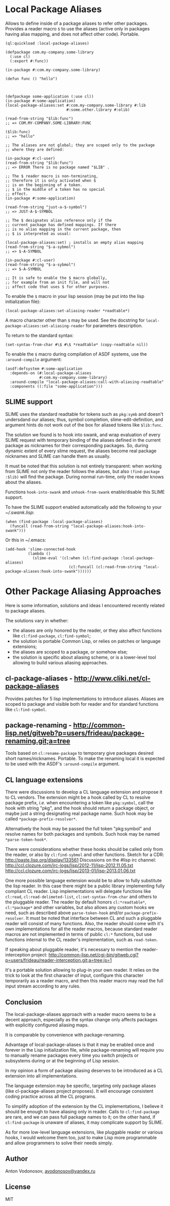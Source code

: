Local Package Aliases
======================

Allows to define inside of a package aliases to refer other packages.
Provides a reader macro `$` to use the aliases (active only in packages having
alias mapping, and does not affect other code).
Portable.
  
``` common-lisp
(ql:quickload :local-package-aliases)

(defpackage com.my-company.some-library
  (:use cl)
  (:export #:func))

(in-package #:com.my-company.some-library)

(defun func () "hello")



(defpackage some-application (:use cl))
(in-package #:some-application)
(local-package-aliases:set #:com.my-company.some-library #:lib
                           #:some.other.library #:olib)

(read-from-string "$lib:func")
;; => COM.MY-COMPANY.SOME-LIBRARY:FUNC

($lib:func)
;; => "hello"

;; The aliases are not global; they are scoped only to the package
;; where they are defined:

(in-package #:cl-user)
(read-from-string "$lib:func")
;; => ERROR There is no package named "$LIB" .

;; The $ reader macro is non-terminating,
;; therefore it is only activated when $
;; is on the beginning of a token.
;; $ in the middle of a token has no special
;; effect.
(in-package #:some-application)

(read-from-string "just-a-$-symbol")
;; => JUST-A-$-SYMBOL

;; The $ designates alias reference only if the
;; current package has defined mappings. If there
;; is no alias mapping in the current package, then
;; $ is interpreted as usual:

(local-package-aliases:set) ; installs an empty alias mapping
(read-from-string "$-a-sybmol")
;; => $-A-SYMBOL

(in-package #:cl-user)
(read-from-string "$-a-sybmol")
;; => $-A-SYMBOL

;; It is safe to enable the $ macro globally,
;; for example from an init file, and will not
;; affect code that uses $ for other purposes.
```

To enable the `$` macro in your lisp session (may be put into
the lisp initialization file):
``` common-lisp
(local-package-aliases:set-aliasing-reader *readtable*)
```

A macro character other than `$` may be used.
See the docstring for `local-package-aliases:set-aliasing-reader`
for parameters description.

To return to the standard syntax:
``` common-lisp
(set-syntax-from-char #\$ #\$ *readtable* (copy-readtable nil))
```

To enable the `$` macro during compilation of ASDF systems,
use the `:around-compile` argument:

``` common-lisp
(asdf:defsystem #:some-application
  :depends-on (#:local-package-aliases
               #:com.my-company.some-library)
  :around-compile "local-package-aliases:call-with-aliasing-readtable"
  :components ((:file "some-application")))
```

SLIME support
-------------

SLIME uses the standard readtable for tokens such as `pkg:symb`
and doesn't undersdand our aliases; thus, symbol completion,
slime-edit-definition, and argument hints do not work out of
the box for aliased tokens like `$lib:func`.

The solution we found is to hook into swank, and wrap evaluation
of every SLIME request with temporary binding of the aliases defined
in the current package as nicknames for their corresponding packages.
So, during dynamic extent of every slime request, the aliases become
real package nicknames and SLIME can handle them as usually.

It must be noted that this solution is not entirely transparent:
when working from SLIME not only the reader follows the aliases,
but also `(find-package :$lib)` will find the package. During
normal run-time, only the reader knows about the aliases.

Functions `hook-into-swank` and `unhook-from-swank` enable/disable
this SLIME support.

To have the SLIME support enabled automatically add the following
to your _~/.swank.lisp_:
``` common-lisp
(when (find-package :local-package-aliases)
  (funcall (read-from-string "local-package-aliases:hook-into-swank")))
```
Or this in ~/.emacs:
``` common-lisp
(add-hook 'slime-connected-hook
          (lambda ()
            (slime-eval '(cl:when (cl:find-package :local-package-aliases)
                            (cl:funcall (cl:read-from-string "local-package-aliases:hook-into-swank"))))))
```


Other Package Aliasing Approaches
=================================

Here is some information, solutions and ideas I encountered recently
related to package aliases.
  
The solutions vary in whether:
 - the aliases are only honored by the reader, or they
   also affect functions like `cl:find-package`, `cl:find-symbol`;
 - the solution is portable Common Lisp, or relies on patches
   or language extensions;
 - the aliases are scoped to a package, or somehow else;
 - the solution is specific about aliasing scheme,
   or is a lower-level tool allowing to build various
   aliasing approaches.

cl-package-aliases - http://www.cliki.net/cl-package-aliases
------------------------------------------------------------

Provides patches for 5 lisp implementations to introduce
aliases. Aliases are scoped to package and visible both
for reader and for standard functions like `cl:find-symbol`.

package-renaming - http://common-lisp.net/gitweb?p=users/frideau/package-renaming.git;a=tree
--------------------------------------------------------------------------------------------

Tools based on `cl:rename-package` to temporary give packages
desired short names/nicknames. Portable. To make the renaming
local it is expected to be used with the ASDF's `:around-compile` argument.

CL language extensions
----------------------

There were discussions to develop a CL language extension
and propose it to CL vendors. The extension might be
a hook called by CL to resolve package prefix, _i.e._ when
encountering a token like `pkg:symbol`, call the hook with
string "pkg", and the hook should return a package object,
or maybe just a string designating real package name.
Such hook may be called `*package-prefix-resolver*`.

Alternatively the hook may be passed the full token "pkg:symbol"
and resolve names for both packages and symbols.
Such hook may be named `*parse-token-hook*`.

There were considerations whether these hooks should be called only
from the reader, or also by `cl:find-sybmol` and other functions.
Sketch for a CDR: http://paste.lisp.org/display/133561
Discussions on the #lisp irc channel: 
http://ccl.clozure.com/irc-logs/lisp/2012-11/lisp-2012.11.05.txt
http://ccl.clozure.com/irc-logs/lisp/2013-01/lisp-2013.01.06.txt

One more possible language extension would be to allow to
fully substitute the lisp reader. In this case there might
be a public library implementing fully compliant CL reader.
Lisp implementations will delegate functions like `cl:read`,
`cl:read-delimeted-list`, `cl:set-syntax-from-char`
and others to the pluggable reader. The reader by default
honors `cl:*readtable*`, `cl:*package*` and other variables,
but also allows any custom hooks we need, such as described
above `parse-token-hook` and/or `package-prefix-resolver`.
It must be noted that interface between CL and such a pluggable
reader will consist of many functions. Also, the reader should
come with it's own implementations for all the reader macros,
because standard reader macros are not implemented in terms
of public `cl:*` functions, but use functions internal to the
CL reader's implementation, such as `read-token`.

If speaking about pluggable reader, it's necessary to mention
the reader-interception project:
http://common-lisp.net/cgi-bin/gitweb.cgi?p=users/frideau/reader-interception.git;a=tree;js=1

It's a portable solution allowing to plug-in your own reader.
It relies on the trick to look at the first character of input,
configure this character temporarily as a reader macro, and
then this reader macro may read the full input stream according
to any rules.

Conclusion
----------

The local-package-aliases approach with a reader macro seems
to be a decent approach, especially as the syntax change
only affects packages with explicitly configured aliasing
maps.

It is comparable by convenience with package-renaming.

Advantage of local-package-aliases is that it may be enabled
once and forever in the Lisp initialization file, while
package-renaming will require you to manually rename packages
every time you switch projects or subsystems during or at the beginning
of Lisp session.

In my opinion a form of package aliasing deserves to be
introduced as a CL extension into all implementations.

The language extension may be specific, targeting only package
aliases (like cl-package-aliases project proposes).
It will encourage consistent coding practice across
all the CL programs.

To simplify adoption of the extension by the CL implementations,
I believe it should be enough to have aliasing only in reader.
Calls to `cl:find-package` are rare, and we can pass full package
names to it; on the other hand, if `cl:find-package` is unaware
of aliases, it may complicate support by SLIME.

As for more low-level language extensions, like pluggable
reader or various hooks, I would welcome them too,
just to make Lisp more programmable and allow programmers
to solve their needs simply.

Author
------
  Anton Vodonosov, avodonosov@yandex.ru

License
-------
MIT
